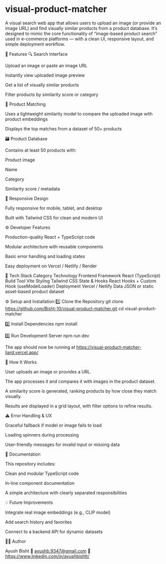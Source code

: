 # visual-product-matcher
A visual search web app that allows users to upload an image (or provide an image URL) and find visually similar products from a product database.
It’s designed to mimic the core functionality of “image-based product search” used in e-commerce platforms — with a clean UI, responsive layout, and simple deployment workflow.

🚀 Features
🔍 Search Interface

Upload an image or paste an image URL

Instantly view uploaded image preview

Get a list of visually similar products

Filter products by similarity score or category

🧠 Product Matching

Uses a lightweight similarity model to compare the uploaded image with product embeddings

Displays the top matches from a dataset of 50+ products

🗃️ Product Database

Contains at least 50 products with:

Product image

Name

Category

Similarity score / metadata

📱 Responsive Design

Fully responsive for mobile, tablet, and desktop

Built with Tailwind CSS for clean and modern UI

⚙️ Developer Features

Production-quality React + TypeScript code

Modular architecture with reusable components

Basic error handling and loading states

Easy deployment on Vercel / Netlify / Render

🧩 Tech Stack
Category	Technology
Frontend Framework	React (TypeScript)
Build Tool	Vite
Styling	Tailwind CSS
State & Hooks	React Hooks + Custom Hook (useModelLoader)
Deployment	Vercel / Netlify
Data	JSON or static asset-based product dataset

⚙️ Setup and Installation
1️⃣ Clone the Repository
git clone https://github.com/Bisht-10/visual-product-matcher.git
cd visual-product-matcher

2️⃣ Install Dependencies
npm install

3️⃣ Run Development Server
npm run dev


The app should now be running at https://visual-product-matcher-liard.vercel.app/

🧭 How It Works

User uploads an image or provides a URL.

The app processes it and compares it with images in the product dataset.

A similarity score is generated, ranking products by how close they match visually.

Results are displayed in a grid layout, with filter options to refine results.

⚠️ Error Handling & UX

Graceful fallback if model or image fails to load

Loading spinners during processing

User-friendly messages for invalid input or missing data

📄 Documentation

This repository includes:

Clean and modular TypeScript code

In-line component documentation

A simple architecture with clearly separated responsibilities

💡 Future Improvements

Integrate real image embeddings (e.g., CLIP model)

Add search history and favorites

Connect to a backend API for dynamic datasets

👨‍💻 Author

Ayush Bisht
📧 ayushb.9347@gmail.com
💼 https://www.linkedin.com/in/ayushbishtt/
